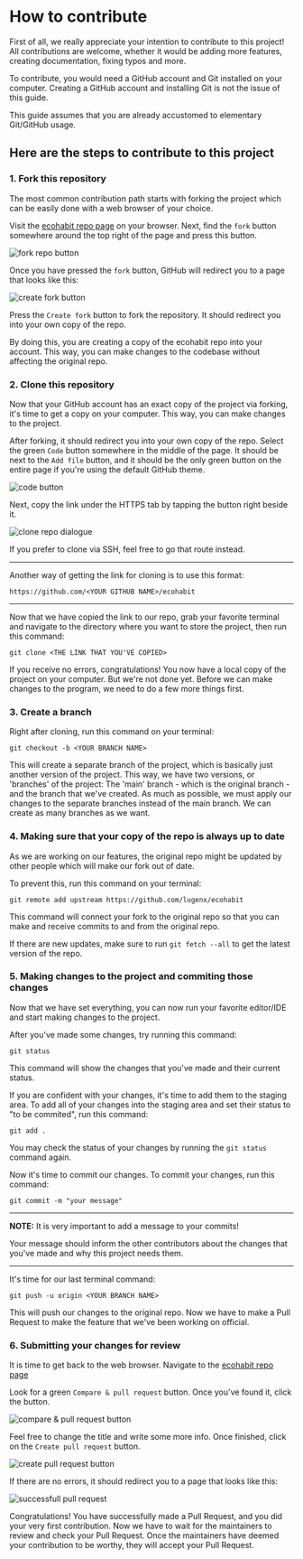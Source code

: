 # How to contribute

First of all, we really appreciate your intention to contribute to this project! All contributions are welcome, whether it would be adding more features, creating documentation, fixing typos and more.

To contribute, you would need a GitHub account and Git installed on your computer. Creating a GitHub account and installing Git is not the issue of this guide.

This guide assumes that you are already accustomed to elementary Git/GitHub usage.

## Here are the steps to contribute to this project

### 1. Fork this repository

The most common contribution path starts with forking the project which can be easily done with a web browser of your choice.

Visit the [ecohabit repo page](https://github.com/lugenx/ecohabit) on your browser. Next, find the `fork` button somewhere around the top right of the page and press this button.

![fork repo button](./docs/assets/fork-repo.png "Fork Repo Button")

Once you have pressed the `fork` button, GitHub will redirect you to a page that looks like this:

![create fork button](./docs/assets/create-fork.png "Create Fork Button")

Press the `Create fork` button to fork the repository. It should redirect you into your own copy of the repo.

By doing this, you are creating a copy of the ecohabit repo into your account. This way, you can make changes to the codebase without affecting the original repo.

### 2. Clone this repository

Now that your GitHub account has an exact copy of the project via forking, it's time to get a copy on your computer. This way, you can make changes to the project.

After forking, it should redirect you into your own copy of the repo. Select the green `Code` button somewhere in the middle of the page. It should be next to the `Add file` button, and it should be the only green button on the entire page if you're using the default GitHub theme.

![code button](./docs/assets/github-code.png "Code button")

Next, copy the link under the HTTPS tab by tapping the button right beside it.

![clone repo dialogue](./docs/assets/clone-repo.png "Clone repo dialogue")

If you prefer to clone via SSH, feel free to go that route instead.

---

Another way of getting the link for cloning is to use this format:

```
https://github.com/<YOUR GITHUB NAME>/ecohabit
```

---

Now that we have copied the link to our repo, grab your favorite terminal and navigate to the directory where you want to store the project, then run this command:

```
git clone <THE LINK THAT YOU'VE COPIED>
```

If you receive no errors, congratulations! You now have a local copy of the project on your computer. But we're not done yet. Before we can make changes to the program, we need to do a few more things first.

### 3. Create a branch

Right after cloning, run this command on your terminal:

```
git checkout -b <YOUR BRANCH NAME>
```

This will create a separate branch of the project, which is basically just another version of the project. This way, we have two versions, or 'branches' of the project: The 'main' branch - which is the original branch - and the branch that we've created. As much as possible, we must apply our changes to the separate branches instead of the main branch. We can create as many branches as we want.

### 4. Making sure that your copy of the repo is always up to date

As we are working on our features, the original repo might be updated by other people which will make our fork out of date.

To prevent this, run this command on your terminal:

```
git remote add upstream https://github.com/lugenx/ecohabit
```

This command will connect your fork to the original repo so that you can make and receive commits to and from the original repo.

If there are new updates, make sure to run `git fetch --all` to get the latest version of the repo.

### 5. Making changes to the project and commiting those changes

Now that we have set everything, you can now run your favorite editor/IDE and start making changes to the project.

After you've made some changes, try running this command:

```
git status
```

This command will show the changes that you've made and their current status.

If you are confident with your changes, it's time to add them to the staging area. To add all of your changes into the staging area and set their status to "to be commited", run this command:

```
git add .
```

You may check the status of your changes by running the `git status` command again.

Now it's time to commit our changes. To commit your changes, run this command:

```
git commit -m "your message"
```

---

**NOTE:** It is very important to add a message to your commits!

Your message should inform the other contributors about the changes that you've made and why this project needs them.

---

It's time for our last terminal command:

```
git push -u origin <YOUR BRANCH NAME>
```

This will push our changes to the original repo. Now we have to make a Pull Request to make the feature that we've been working on official.

### 6. Submitting your changes for review

It is time to get back to the web browser. Navigate to the [ecohabit repo page](https://github.com/lugenx/ecohabit)

Look for a green `Compare & pull request` button. Once you've found it, click the button.

![compare & pull request button](./docs/assets/compare-pull-request.png "Compare & pull request button")

Feel free to change the title and write some more info. Once finished, click on the `Create pull request` button.

![create pull request button](./docs/assets/create-pull-request.png "Create pull request button")

If there are no errors, it should redirect you to a page that looks like this:

![successfull pull request](./docs/assets/successful-pull-request.png "Successfull pull request")

Congratulations! You have successfully made a Pull Request, and you did your very first contribution. Now we have to wait for the maintainers to review and check your Pull Request. Once the maintainers have deemed your contribution to be worthy, they will accept your Pull Request.
